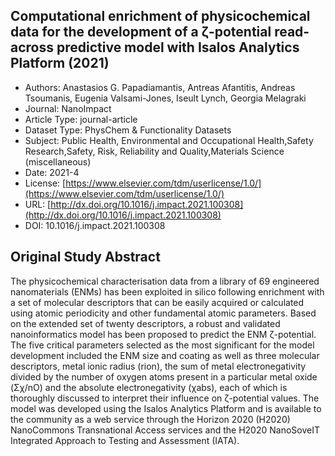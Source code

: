 <script type='text/javascript' src='https://d1bxh8uas1mnw7.cloudfront.net/assets/embed.js'></script>

<div style="float: right; width: 200px" class='altmetric-embed' data-badge-type='donut' data-condensed='true' data-badge-details='right' data-doi="10.1016/j.impact.2021.100308"></div>

## Computational enrichment of physicochemical data for the development of a ζ-potential read-across predictive model with Isalos Analytics Platform (2021)
<script type="application/ld+json">
	{	
		"@context": {
			"bs": "https://bioschemas.org/",
			"schema": "https://schema.org/",
			"citation": "schema:citation",
			"name": "schema:name",
			"url": "schema:url",
			"variableMeasured": "schema:variableMeasured"
		},
		"variableMeasured": [
			{
				"@type": "schema:PropertyValue",
				"name": "MI-R1.3-ABSTRACT-BASIC-CHEMICAL_COMPOSITION"
			},
			{
				"@type": "schema:PropertyValue",
				"name": "MI-R1.3-ABSTRACT-BASIC-SURFACE_CHEMISTRY"
			},
			{
				"@type": "schema:PropertyValue",
				"name": "MI-R1.3-ABSTRACT-PHYSCHEM-SIZE"
			},
			{
				"@type": "schema:PropertyValue",
				"name": "MI-R1.3-ABSTRACT-PHYSCHEM-SHAPE"
			},
			{
				"@type": "schema:PropertyValue",
				"name": "MI-R1.3-ABSTRACT-PHYSCHEM-SURFACE_AREA"
			},
			{
				"@type": "schema:PropertyValue",
				"name": "MI-R1.3-ABSTRACT-PHYSCHEM-ZETA_POTENTIAL"
			}
		],
		"@type": "schema:Dataset",
		"name": "Computational enrichment of physicochemical data for the development of a ζ-potential read-across predictive model with Isalos Analytics Platform",
		"url": "http://dx.doi.org/10.1016/j.impact.2021.100308",
		"citation": "https://doi.org/10.1016/j.impact.2021.100308",
		"@id": "10.1016/j.impact.2021.100308",
		"http://purl.org/dc/terms/conformsTo": { "@type": "schema:CreativeWork", "@id": "https://bioschemas.org/profiles/Dataset/0.4-DRAFT" },
		"schema:license": "https://www.elsevier.com/tdm/userlicense/1.0/",
		"schema:creator": [
		  {
			"@type": "schema:Organization",
			"name": "RiskGONE"
		  }
		],
		"schema:datePublished": "2021-4"
	}
</script>

* Authors: Anastasios G. Papadiamantis, Antreas Afantitis, Andreas Tsoumanis, Eugenia Valsami-Jones, Iseult Lynch, Georgia Melagraki
* Journal: NanoImpact
* Article Type: journal-article
* Dataset Type: PhysChem & Functionality Datasets
* Subject: Public Health, Environmental and Occupational Health,Safety Research,Safety, Risk, Reliability and Quality,Materials Science (miscellaneous)
* Date: 2021-4
* License: [https://www.elsevier.com/tdm/userlicense/1.0/](https://www.elsevier.com/tdm/userlicense/1.0/)
* URL: [http://dx.doi.org/10.1016/j.impact.2021.100308](http://dx.doi.org/10.1016/j.impact.2021.100308)
* DOI: 10.1016/j.impact.2021.100308



## Original Study Abstract

The physicochemical characterisation data from a library of 69 engineered nanomaterials (ENMs) has been exploited in silico following enrichment with a set of molecular descriptors that can be easily acquired or calculated using atomic periodicity and other fundamental atomic parameters. Based on the extended set of twenty descriptors, a robust and validated nanoinformatics model has been proposed to predict the ENM ζ-potential. The five critical parameters selected as the most significant for the model development included the ENM size and coating as well as three molecular descriptors, metal ionic radius (rion), the sum of metal electronegativity divided by the number of oxygen atoms present in a particular metal oxide (Σχ/nO) and the absolute electronegativity (χabs), each of which is thoroughly discussed to interpret their influence on ζ-potential values. The model was developed using the Isalos Analytics Platform and is available to the community as a web service through the Horizon 2020 (H2020) NanoCommons Transnational Access services and the H2020 NanoSoveIT Integrated Approach to Testing and Assessment (IATA).
